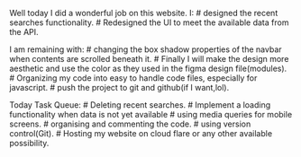 Well today I did a wonderful job on this website.
I: 
    # designed the recent searches functionality.
    # Redesigned the UI to meet the available data from the API.

I am remaining with:
    # changing the box shadow properties of the navbar when contents are scrolled beneath it.
    # Finally I will make the design more aesthetic and use the color as they used in the figma design file(modules).
    # Organizing my code into easy to handle code files, especially for javascript.
    # push the project to git and github(if I want,lol).

Today Task Queue:
    # Deleting recent searches.
    # Implement a loading functionality when data is not yet available
    # using media queries for mobile screens.
    # organising and commenting the code.
    # using version control(Git).
    # Hosting my website on cloud flare or any other available possibility.